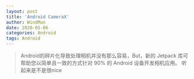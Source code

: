 ```yaml
---
layout: post
title: 'Android CameraX'
author: WindMan
date: 2020-05-06
categories: Android
tags: Android 
---
```

> Android的碎片化导致处理相机并没有那么容易，But，新的 Jetpack 库可帮助您以简单且一致的方式针对 90% 的 Android 设备开发相机应用。
听起来是不是很nice








